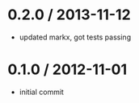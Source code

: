 
0.2.0 / 2013-11-12 
==================

  * updated markx, got tests passing

0.1.0 / 2012-11-01 
==================

  * initial commit

